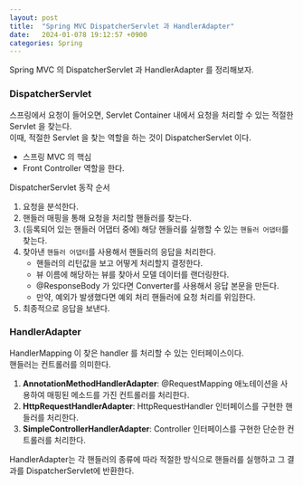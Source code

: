 ```yaml
---
layout: post
title:  "Spring MVC DispatcherServlet 과 HandlerAdapter"
date:   2024-01-078 19:12:57 +0900
categories: Spring
---
```

Spring MVC 의 DispatcherServlet 과 HandlerAdapter 를 정리해보자.

### DispatcherServlet
스프링에서 요청이 들어오면, Servlet Container 내에서 요청을 처리할 수 있는 적절한 Servlet 을 찾는다.
<br>
이때, 적절한 Servlet 을 찾는 역할을 하는 것이 DispatcherServlet 이다.
- 스프링 MVC 의 핵심
- Front Controller 역할을 한다.

DispatcherServlet 동작 순서
1. 요청을 분석한다.
2. 핸들러 매핑을 통해 요청을 처리할 핸들러를 찾는다.
3. (등록되어 있는 핸들러 어댑터 중에) 해당 핸들러를 실행할 수 있는 `핸들러 어댑터`를 찾는다.
4. 찾아낸 `핸들러 어댑터`를 사용해서 핸들러의 응답을 처리한다.
   - 핸들러의 리턴값을 보고 어떻게 처리할지 결정한다.
   - 뷰 이름에 해당하는 뷰를 찾아서 모델 데이터를 랜더링한다.
   - @ResponseBody 가 있다면 Converter를 사용해서 응답 본문을 만든다.
   - 만약, 예외가 발생했다면 예외 처리 핸들러에 요청 처리를 위임한다.
5. 최종적으로 응답을 보낸다.

### HandlerAdapter
HandlerMapping 이 찾은 handler 를 처리할 수 있는 인터페이스이다.
<br>
핸들러는 컨트롤러를 의미한다.
<br>
1. **AnnotationMethodHandlerAdapter**: @RequestMapping 애노테이션을 사용하여 매핑된 메소드를 가진 컨트롤러를 처리한다.
2. **HttpRequestHandlerAdapter**: HttpRequestHandler 인터페이스를 구현한 핸들러를 처리한다.
3. **SimpleControllerHandlerAdapter**: Controller 인터페이스를 구현한 단순한 컨트롤러를 처리한다.

HandlerAdapter는 각 핸들러의 종류에 따라 적절한 방식으로 핸들러를 실행하고
그 결과를 DispatcherServlet에 반환한다.


